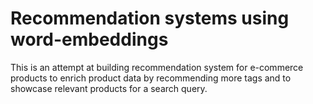 # Recommendation systems using word-embeddings

This is an attempt at building recommendation system for e-commerce products to enrich product data by recommending more tags and to showcase relevant products for a search query.


